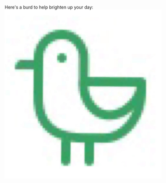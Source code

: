 Here's a burd to help brighten up your day: 
![burd](https://github.com/genNAowl/genNAowl/blob/main/Burd.jpg)
